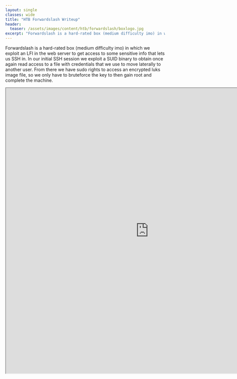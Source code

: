 ```yaml
---
layout: single
classes: wide
title: "HTB Forwardslash Writeup"
header:
  teaser: /assets/images/content/htb/forwardslash/boxlogo.jpg
excerpt: "Forwardslash is a hard-rated box (medium difficulty imo) in which we exploit an LFI in the web server to get access to some sensitive info that lets us SSH in. In our initial SSH session we exploit a SUID binary to obtain once again read access to a file with credentials that we use to move laterally to another user. From there we have sudo rights to access an encrypted luks image file, so we only have to bruteforce the key to then gain root and complete the machine."
---
```


Forwardslash is a hard-rated box (medium difficulty imo) in which we exploit an LFI in the web server to get access to some sensitive info that lets us SSH in. In our initial SSH session we exploit a SUID binary to obtain once again read access to a file with credentials that we use to move laterally to another user. From there we have sudo rights to access an encrypted luks image file, so we only have to bruteforce the key to then gain root and complete the machine.

<iframe height="900" src="https://drive.google.com/viewerng/viewer?embedded=true&amp;url=https://c4ebt.github.io/content/htb/Forwardslash-Writeup.pdf" width="900"></iframe>

